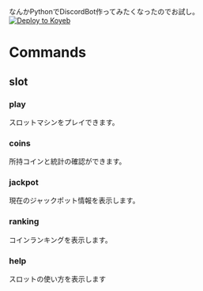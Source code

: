 なんかPythonでDiscordBot作ってみたくなったのでお試し。
[![Deploy to Koyeb](https://www.koyeb.com/static/images/deploy/button.svg)](https://app.koyeb.com/deploy?name=noctis&repository=tankj21%2FNoctis&branch=main&instance_type=free&regions=was&instances_min=0)


# Commands

## slot

### play <bet>

スロットマシンをプレイできます。

### coins

所持コインと統計の確認ができます。

### jackpot

現在のジャックポット情報を表示します。

### ranking

コインランキングを表示します。

### help

スロットの使い方を表示します

